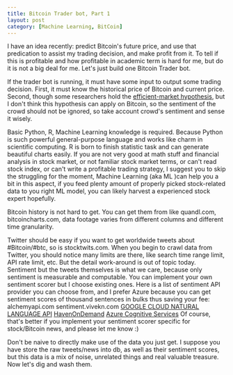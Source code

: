 ```yaml
---
title: Bitcoin Trader bot, Part 1
layout: post
category: [Machine Learning, BitCoin]
---
```


I have an idea recently: predict Bitcoin's future price, and use that predication to assist my trading decision, and make profit from it. To tell if this is profitable and how profitable in academic term is hard for me, but do it is not a big deal for me. Let's just build one Bitcoin Trader bot.

If the trader bot is running, it must have some input to output some trading decision. First, it must know the historical price of Bitcoin and current price. Second, though some researchers hold the [efficient-market hypothesis](https://en.wikipedia.org/wiki/Efficient-market_hypothesis), but I don't think this hypothesis can apply on Bitcoin, so the sentiment of the crowd should not be ignored, so take account crowd's sentiment and sense it wisely.

Basic Python, R, Machine Learning knowledge is required. Because Python is such powerful general-purpose language and works like charm in scientific computing. R is born to finish statistic task and can generate beautiful charts easily. If you are not very good at math stuff and financial analysis in stock market, or not familiar stock market terms, or can't read stock index, or can't write a profitable trading strategy, I suggest you to skip the struggling for the moment, Machine Learning (aka ML )can help you a bit in this aspect, if you feed plenty amount of properly picked stock-related data to you right ML model, you can likely harvest a experienced stock expert hopefully.

Bitcoin history is not hard to get. You can get them from like quandl.com, bitcoincharts.com, data footage varies from different columns and different time granularity.

Twitter should be easy if you want to get worldwide tweets about #Bitcoin/#btc, so is stocktwits.com. When you begin to crawl data from Twitter, you should notice many limits are there, like search time range limit, API rate limit, etc. But the detail work-around is out of topic today. Sentiment but the tweets themselves is what we care, because only sentiment is measurable and computable. You can implement your own sentiment scorer but I choose existing ones. Here is a list of sentiment API provider you can choose from, and I prefer Azure because you can get sentiment scores of thousand sentences in bulks thus saving your fee: 
alchemyapi.com
sentiment.vivekn.com
[GOOGLE CLOUD NATURAL LANGUAGE API](https://cloud.google.com/natural-language/)
[HavenOnDemand](https://dev.havenondemand.com/apis)
[Azure Cognitive Services](https://azure.microsoft.com/en-us/pricing/details/cognitive-services/text-analytics/)
Of course, that's better if you implement your sentiment scorer specific for stock/Bitcoin news, and please let me know :)

Don't be naive to directly make use of the data you just get. I suppose you have store the raw tweets/news into db, as well as their sentiment scores, but this data is a mix of noise, unrelated things and real valuable treasure. Now let's dig and wash them.
